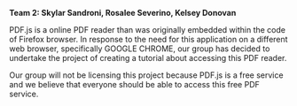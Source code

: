 <b> Team 2:
Skylar Sandroni, Rosalee Severino, Kelsey Donovan </b>

<p>

PDF.js is a online PDF reader than was originally embedded within the code of Firefox browser. In response to the need for this application on a different web browser, specifically GOOGLE CHROME, our group has decided to undertake the project of creating a tutorial about accessing this PDF reader. 

</p>

<p>
Our group will not be licensing this project because PDF.js is a free service and we believe that everyone should be able to access this free PDF service. 
</p>
